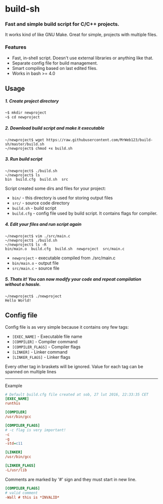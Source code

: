 build-sh
========
### Fast and simple build script for C/C++ projects.
It works kind of like GNU Make. Great for simple, projects with multiple files.

### Features
  * Fast, in-shell script. Doesn't use external libraries or anything like that.
  * Separate config file for build management.
  * Smart compiling based on last edited files.
  * Works in bash >= 4.0

## Usage

##### 1. Create project directory
```bash
~$ mkdir newproject
~$ cd newproject
```


##### 2. Download build script and make it executable
```shell
~/newproject$ wget https://raw.githubusercontent.com/MrWeb123/build-sh/master/build.sh
~/newproject$ chmod +x build.sh
```


##### 3. Run build script
```
~/newproject$ ./build.sh
~/newproject$ ls
bin  build.cfg  build.sh  src
```
Script created some dirs and files for your project:
* `bin/`        - this directory is used for storing output files
* `src/`        - source code directory
* `build.sh`    - build script
* `build.cfg`   - config file used by build script. It contains flags for compiler.


##### 4. Edit your files and run script again
```
~/newproject$ vim ./src/main.c
~/newproject$ ./build.sh
~/newproject$ ls -R
bin/main.o  build.cfg  build.sh  newproject  src/main.c
```
* `newproject`  - executable compiled from ./src/main.c
* `bin/main.o`  - output file
* `src/main.c`  - source file


##### 5. Thats it! You can now modify your code and repeat compilation without a hassle.
```
~/newproject$ ./newproject
Hello World!
```



## Config file
Config file is as very simple because it contains ony few tags:
  * `[EXEC_NAME]`       - Executable file name
  * `[COMPILER]`        - Compiler command
  * `[COMPILER_FLAGS]`  - Compiler flags
  * `[LINKER]`          - Linker command
  * `[LINKER_FLAGS]`    - Linker flags

Every other tag in braskets will be ignored.
Value for each tag can be spanned on multiple lines

-----------------------

Example
```cfg
# Default build.cfg file created at sob, 27 lut 2016, 22:33:35 CET
[EXEC_NAME]
runthis

[COMPILER]
/usr/bin/gcc

[COMPILER_FLAGS]
# -c flag is very important!
-c
-g
-std=c11

[LINKER]
/usr/bin/gcc

[LINKER_FLAGS]
-L/usr/lib
```


Comments are marked by '#' sign and they must start in new line.
```cfg
[COMPILER_FLAGS]
# valid comment
-Wall # this is *INVALID*
```
